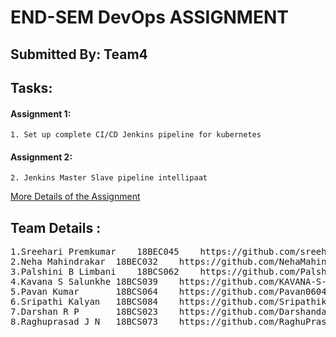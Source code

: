 # END-SEM DevOps ASSIGNMENT
## Submitted By: Team4
			
			

## Tasks:

#### Assignment 1:
    1. Set up complete CI/CD Jenkins pipeline for kubernetes 

		
	
#### Assignment 2:	
    2. Jenkins Master Slave pipeline intellipaat
    
    
[More Details of the Assignment](https://docs.google.com/spreadsheets/d/1wVeLrfJ5LZFeWcKEtptgYLp1IhTUcUZkddVYZovZV6M/edit?usp=sharing) 
   
    
##
##
## Team Details :
<pre>
1.Sreehari Premkumar 	18BEC045	https://github.com/sreeharipremkumar
2.Neha Mahindrakar	18BEC032	https://github.com/NehaMahindrakar/CS457_DevOps 
3.Palshini B Limbani	18BCS062	https://github.com/Palshini-B-Limbani/devops#devops 
4.Kavana S Salunkhe	18BCS039	https://github.com/KAVANA-S-SALUNKHE/Devops_midterm_assignment 
5.Pavan Kumar		18BCS064	https://github.com/Pavan0604/Devops 
6.Sripathi Kalyan	18BCS084	https://github.com/Sripathikalyan/Devops 
7.Darshan R P		18BCS023	https://github.com/Darshandacchu/DevOps 
8.Raghuprasad J N	18BCS073	https://github.com/RaghuPrasadJN/DevOps 

		
	

